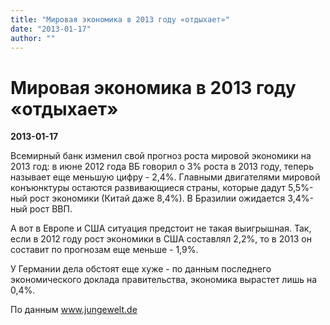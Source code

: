 ```yaml
---
title: "Мировая экономика в 2013 году «отдыхает»"
date: "2013-01-17"
author: ""
---
```


# Мировая экономика в 2013 году «отдыхает»

**2013-01-17** 

Всемирный банк изменил свой прогноз роста мировой экономики на 2013 год: в июне 2012 года ВБ говорил о 3% роста в 2013 году, теперь называет еще меньшую цифру - 2,4%. Главными двигателями мировой конъюнктуры остаются развивающиеся страны, которые дадут 5,5%-ный рост экономики (Китай даже 8,4%). В Бразилии ожидается 3,4%-ный рост ВВП.

А вот в Европе и США ситуация предстоит не такая выигрышная. Так, если в 2012 году рост экономики в США составлял 2,2%, то в 2013 он составит по прогнозам еще меньше - 1,9%.

У Германии дела обстоят еще хуже - по данным последнего экономического доклада правительства, экономика вырастет лишь на 0,4%.



По данным www.jungewelt.de